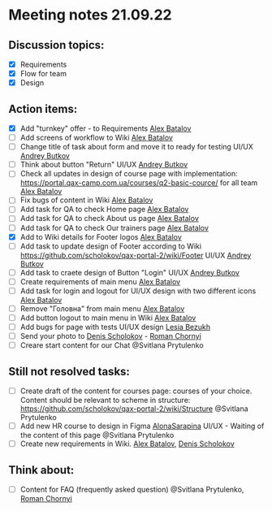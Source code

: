 # Meeting notes 21.09.22

## Discussion topics:

- [x] Requirements
- [x] Flow for team 
- [x] Design 

## Action items:   

- [x] Add "turnkey" offer - to Requirements [Alex Batalov](https://github.com/ABatalov) 
- [ ] Add screens of workflow to Wiki  [Alex Batalov](https://github.com/ABatalov)  
- [ ] Change title of task about form and move it to ready for testing UI/UX [Andrey Butkov](https://github.com/ButKoff)  
- [ ] Think about button "Return" UI/UX [Andrey Butkov](https://github.com/ButKoff)   
- [ ] Check all updates in design of course page with implementation: https://portal.qax-camp.com.ua/courses/q2-basic-cource/ for all team [Alex Batalov](https://github.com/ABatalov) 
- [ ] Fix bugs of content in Wiki [Alex Batalov](https://github.com/ABatalov)  
- [ ] Add task for QA to check Home page [Alex Batalov](https://github.com/ABatalov)  
- [ ] Add task for QA to check About us page [Alex Batalov](https://github.com/ABatalov)
- [ ] Add task for QA to check Our trainers page [Alex Batalov](https://github.com/ABatalov) 
- [x] Add to Wiki details for Footer logos [Alex Batalov](https://github.com/ABatalov) 
- [ ] Add task to update design of Footer according to Wiki https://github.com/scholokov/qax-portal-2/wiki/Footer UI/UX [Andrey Butkov](https://github.com/ButKoff) 
- [ ] Add task to craete design of Button "Login" UI/UX [Andrey Butkov](https://github.com/ButKoff) 
- [ ] Create requirements of main menu [Alex Batalov](https://github.com/ABatalov) 
- [ ] Add task for login and logout for UI/UX design with two different icons [Alex Batalov](https://github.com/ABatalov) 
- [ ] Remove "Головна" from main menu [Alex Batalov](https://github.com/ABatalov)
- [ ] Add button logout to main menu in Wiki [Alex Batalov](https://github.com/ABatalov) 
- [ ] Add bugs for page with tests UI/UX design [Lesia Bezukh](https://github.com/LesiaBezukh)
- [ ] Send your photo to [Denis Scholokov](https://github.com/scholokov) - [Roman Chornyi](https://github.com/RChornyi)
- [ ] Creare start content for our Chat @Svitlana Prytulenko  

## Still not resolved tasks:  
- [ ] Create draft of the content for courses page: courses of your choice. Content should be relevant to scheme in structure: https://github.com/scholokov/qax-portal-2/wiki/Structure  @Svitlana Prytulenko
- [ ] Add new HR course to design in Figma [AlonaSarapina](https://github.com/AlonaSarapina)  UI/UX - Waiting of the content of this page @Svitlana Prytulenko 
- [ ] Create new requirements in Wiki. [Alex Batalov](https://github.com/ABatalov), [Denis Scholokov](https://github.com/scholokov)

## Think about:  
- [ ] Content for FAQ (frequently asked question) @Svitlana Prytulenko, [Roman Chornyi](https://github.com/RChornyi)
